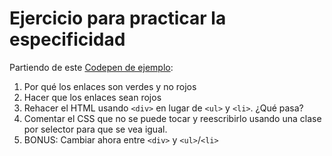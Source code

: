<!--
  Este archivo está escrito en Markdown
  Para obtener más info acerca de qué es Markdown:

  https://www.youtube.com/watch?v=TtSWo2nbzAk&t=199s
-->

# Ejercicio para practicar la especificidad

Partiendo de este [Codepen de ejemplo](https://codepen.io/oneeyedman/pen/vWEBex):

1. Por qué los enlaces son verdes y no rojos
1. Hacer que los enlaces sean rojos
1. Rehacer el HTML usando `<div>` en lugar de `<ul>` y `<li>`. ¿Qué pasa?
1. Comentar el CSS que no se puede tocar y reescribirlo usando una clase por selector para que se vea igual.
1. BONUS: Cambiar ahora entre `<div>` y `<ul>`/`<li>`
